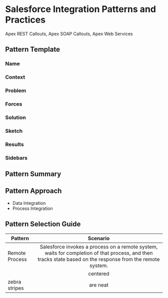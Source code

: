 # Salesforce Integration Patterns and Practices

Apex REST Callouts, Apex SOAP Callouts, Apex Web Services

## Pattern Template

### Name

### Context

### Problem

### Forces

### Solution

### Sketch

### Results

### Sidebars


## Pattern Summary


## Pattern Approach
 * Data Integration
 * Process Integration

## Pattern Selection Guide

| Pattern        | Scenario          |
| ------------- |:-------------:|
| Remote Process    | Salesforce invokes a process on a remote system, waits for completion of that process, and then tracks state based on the response from the remote system. |
|   | centered      |
| zebra stripes | are neat      |




